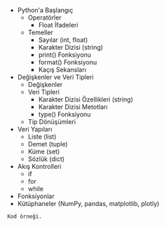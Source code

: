 - Python'a Başlangıç
    - Operatörler
        - Float İfadeleri
    - Temeller
        - Sayılar (int, float)
        - Karakter Dizisi (string)
        - print() Fonksiyonu
        - format() Fonksiyonu
        - Kaçış Sekansları
- Değişkenler ve Veri Tipleri
    - Değişkenler
    - Veri Tipleri
        - Karakter Dizisi Özellikleri (string)
        - Karakter Dizisi Metotları
        - type() Fonksiyonu
    - Tip Dönüşümleri
- Veri Yapıları
    - Liste (list)
    - Demet (tuple)
    - Küme (set)
    - Sözlük (dict)   
- Akış Kontrolleri
    - if
    - for
    - while
- Fonksiyonlar
- Kütüphaneler (NumPy, pandas, matplotlib, plotly)

```
Kod örneği.
```